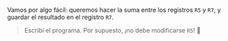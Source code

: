 Vamos por algo fácil: queremos hacer la suma entre los registros `R5` y `R7`, y guardar el resultado en el registro `R7`.

> Escribí el programa. Por supuesto, ¡no debe modificarse `R5`! :grimacing: